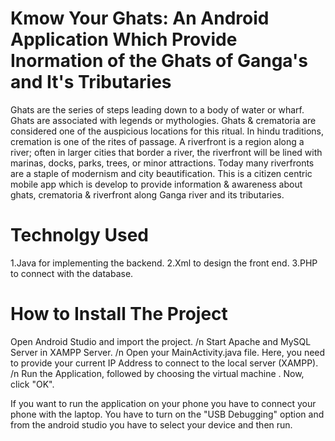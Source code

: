 # Kmow Your Ghats: An Android Application Which Provide Inormation of the Ghats of Ganga's and It's Tributaries

Ghats are the series of steps leading down to a body of water or wharf. Ghats are associated with legends or mythologies.  Ghats & crematoria are considered one of the auspicious locations for this ritual. In hindu traditions, cremation is one of the rites of passage. A riverfront is a region along a river; often in larger cities that border a river, the riverfront will be lined with marinas, docks, parks, trees, or minor attractions. Today many riverfronts are a staple of modernism and city beautification. This is a citizen centric mobile app which is develop to provide information & awareness about ghats, crematoria & riverfront along Ganga river and its tributaries.

# Technolgy Used
1.Java for implementing the backend.
2.Xml to design the front end.
3.PHP to connect with the database.

# How to Install The Project
Open Android Studio and import the project.
/n Start Apache and MySQL Server in XAMPP Server.
/n Open your MainActivity.java file. Here, you need to provide your current IP Address to connect to the local server (XAMPP).
/n Run the Application, followed by choosing the virtual machine . Now, click "OK".

If you want to run the application on your phone you have to connect your phone with the laptop. You have to turn on the "USB Debugging" option and from the android studio 
you have to select your device and then run.
